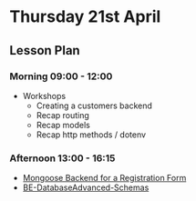 # Thursday 21st April

## Lesson Plan

### Morning 09:00 - 12:00


+ Workshops
  + Creating a customers backend 
  + Recap routing
  + Recap models 
  + Recap http methods / dotenv
  


### Afternoon 13:00 - 16:15

+ [Mongoose Backend for a Registration Form](https://github.com/FrancoSpeziali/db-mongoose-registration)
+ [BE-DatabaseAdvanced-Schemas](https://github.com/DigitalCareerInstitute/BE-DatabaseAdvanced-Schemas)
